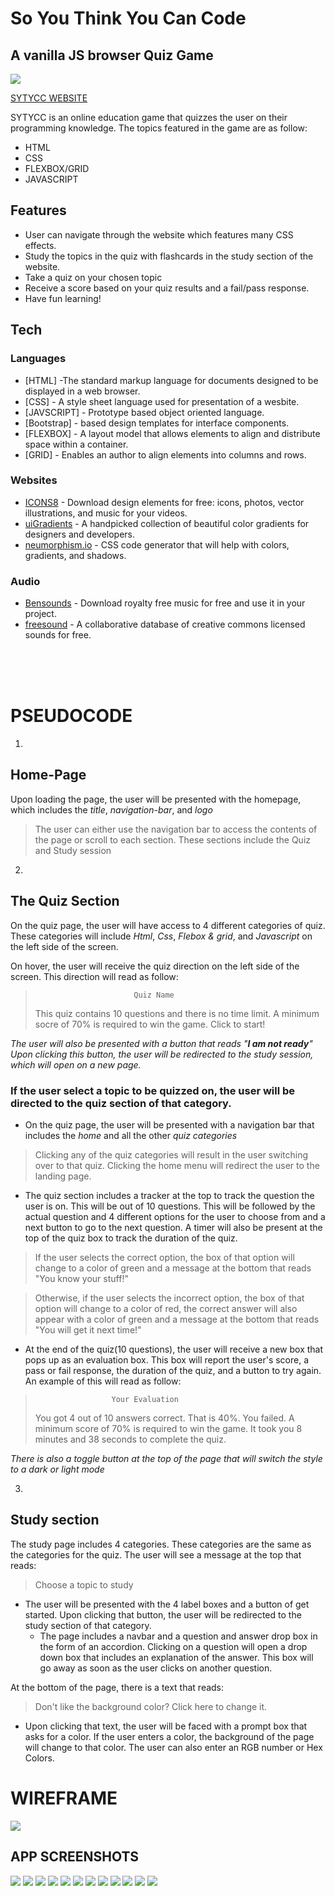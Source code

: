 # So You Think You Can Code
## A vanilla JS browser Quiz Game


![](Images/logowf.jpg)

[SYTYCC WEBSITE](https://sytycc.netlify.app/)

SYTYCC is an online education game that quizzes the user on their programming knowledge. The topics featured in the game are as follow:

- HTML
- CSS
- FLEXBOX/GRID
- JAVASCRIPT

## Features

- User can navigate through the website which features many CSS effects.
- Study the topics in the quiz with flashcards in the study section of the website. 
- Take a quiz on your chosen topic
- Receive a score based on your quiz results and a fail/pass response.
- Have fun learning!

## Tech

### Languages

- [HTML] -The standard markup language for documents designed to be displayed in a web browser. 
- [CSS] - A style sheet language used for presentation of a wesbite.
- [JAVSCRIPT] - Prototype based object oriented language.
- [Bootstrap] - based design templates for interface components.
- [FLEXBOX] -  A layout model that allows elements to align and distribute space within a container. 
- [GRID] - Enables an author to align elements into columns and rows.

### Websites
- [ICONS8](https://icons8.com/) - Download design elements for free: icons, photos, vector illustrations, and music for your videos.
- [uiGradients](https://uigradients.com/#Venice) - A handpicked collection of beautiful color gradients for designers and developers​.
- [neumorphism.io](https://neumorphism.io/#e0e0e0) - CSS code generator that will help with colors, gradients, and shadows.

### Audio
- [Bensounds](https://www.bensound.com/) - Download royalty free music for free and use it in your project.
- [freesound](https://freesound.org/) - A collaborative database of creative commons licensed sounds for free.

<br> <br>
<br>



# PSEUDOCODE

1.
 ## Home-Page <br>
Upon loading the page, the user will be presented with the homepage, which includes the _title_, _navigation-bar_, and _logo_
    
>The user can either use the navigation bar to access the contents of the page or scroll to each section. These sections include the Quiz and Study session
2. 
## The Quiz Section <br>
On the quiz page, the user will have access to 4 different categories of quiz. These categories will include _Html_, _Css_, _Flebox & grid_, and _Javascript_ on the left side of the screen.

On hover, the user will receive the quiz direction on the left side of the screen. This direction will read as follow:

 >                           Quiz Name
  >  This quiz contains 10 questions and there is no time limit. A minimum socre of 70% is required to win the game. Click to start!

_The user will also be presented with a button that reads "**I am not ready**" Upon clicking this button, the user will be redirected to the study session, which will open on a new page._

### If the user select a topic to be quizzed on, the user will be directed to the quiz section of that category.

- On the quiz page, the user will be presented with a navigation bar that includes the _home_ and all the other _quiz categories_
        
>  Clicking any of the quiz categories will result in the user switching over to that quiz. Clicking the home menu will redirect the user to the landing page.

- The quiz section includes a tracker at the top to track the question the user is on. This will be out of 10 questions. This will be followed by the actual question and 4 different options for the user to choose from and a next button to go to the next question. A timer will also be present at the top of the quiz box to track the duration of the quiz.

> If the user selects the correct option, the box of that option will change to a color of green and a message at the bottom that reads "You know your stuff!"

>Otherwise, if the user selects the incorrect option, the box of that option will change to a color of red, the correct answer will also appear with a color of green and a message at the bottom that reads "You will get it next time!"

- At the end of the quiz(10 questions), the user will receive a new box that pops up as an evaluation box. This box will report the user's score, a pass or fail response, the duration of the quiz, and a button to try again. An example of this will read as follow:

>                      Your Evaluation
 >You got 4 out of 10 answers correct. That is 40%.
>You failed. A minimum score of 70% is required to win the game.
 >It took you 8 minutes and 38 seconds to complete the quiz.

_There is also a toggle button at the top of the page that will switch the style to a dark or light mode_


3.

 ## Study section <br>
The study page includes 4 categories. These categories are the same as the categories for the quiz. The user will see a message at the top that reads:
    
>Choose a topic to study

- The user will be presented with the 4 label boxes and a button of get started. Upon clicking that button, the user will be redirected to the study section of that category. <br>
    - The page includes a navbar and a question and answer drop box in the form of an accordion. Clicking on a question will open a drop down box that includes an explanation of the answer. This box will go away as soon as the user clicks on another question. <br>

At the bottom of the page, there is a text that reads:
    
> Don't like the background color? Click here to change it.
- Upon clicking that text, the user will be faced with a prompt box that asks for a color. If the user enters a color, the background of the page will change to that color. The user can also enter an RGB number or Hex Colors.
            


 # WIREFRAME

![](Images/wireframe.jpg)
<!-- ![](Images/homewf.jpg)
![](Images/quizsectionwf.jpg)
![](Images/studysectionwf.jpg)
![](Images/studywf.jpg)
![](Images/quizwf.jpg) -->

## APP SCREENSHOTS
![](Images/screenshot1.png)
![](Images/screenshot2.png)
![](Images/screenshot3.png)
![](Images/screenshot4.png)
![](Images/screenshot5.png)
![](Images/screenshot6.png)
![](Images/screenshot7.png)
![](Images/screenshot8.png)
![](Images/screenshot12.png) ![](Images/screnshot11.png) 
![](Images/screenshot10.png) ![](Images/screenshot9.png)





 
 
 
 
 
 
 
 
 
            